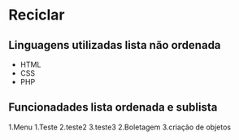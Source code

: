 ﻿# Reciclar
 
 
 ## Linguagens utilizadas lista não ordenada
 * HTML
 * CSS
 * PHP
 
 ## Funcionadades lista ordenada e sublista
 1.Menu
    1.Teste
    2.teste2
    3.teste3
 2.Boletagem
 3.criação de objetos
 
 

